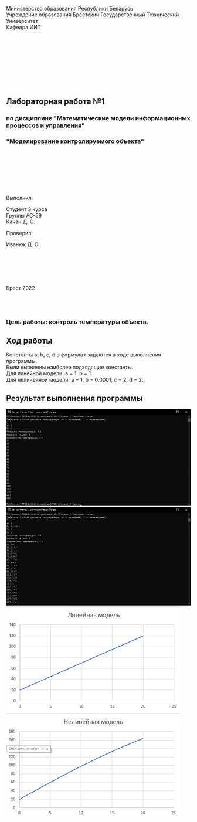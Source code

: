 Министерство образования Республики Беларусь    
Учреждение образования Брестский Государственный Технический Университет    
Кафедра ИИТ    
<br/><br/><br/><br/><br/><br/><br/><br/><br/>
## Лабораторная работа №1
### по дисциплине "Математические модели информационных процессов и управления"
### "Моделирование контролируемого объекта"
<br/><br/><br/><br/><br/><br/><br/>
Выполнил: 

Студент 3 курса  
Группы АС-59  
Качан Д. С.  

Проверил:  

Иванюк Д. С.
<br/><br/><br/><br/><br/><br/><br/>
Брест 2022
<br/><br/><br/><br/>

### Цель работы: контроль температуры объекта.
## Ход работы

Константы a, b, c, d в формулах задаются в ходе выполнения программы.  
Были выявлены наиболее подходящие константы.  
Для линейной модели: a = 1, b = 1.  
Для нелинейной модели: a = 1, b = 0.0001, c = 2, d = 2.  

## Результат выполнения программы  

![Нет изображения](./images/linear_results.png)  
![Нет изображения](./images/nonlinear_results.png)  
![Нет изображения](./images/linear_graph.png)  
![Нет изображения](./images/nonlinear_graph.png)  

